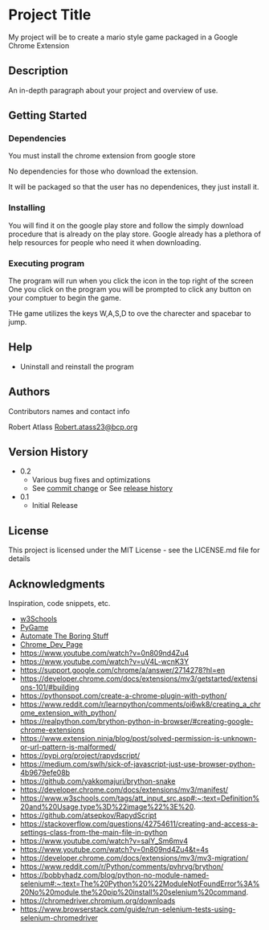 # Project Title

My project will be to create a mario style game packaged in a Google Chrome Extension

## Description

An in-depth paragraph about your project and overview of use.

## Getting Started

### Dependencies

You must install the chrome extension from google store

No dependencies for those who download the extension.

It will be packaged so that the user has no dependenices, they just install it. 

### Installing
You will find it on the google play store and follow the simply download procedure that is already on the play store. Google already has a plethora of help resources for people who need it when downloading.
### Executing program

The program will run when you click the icon in the top right of the screen
One you click on the program you will be prompted to click any button on your comptuer to begin the game.

THe game utilizes the keys W,A,S,D to ove the charecter and spacebar to jump.

## Help
- Uninstall and reinstall the program
## Authors

Contributors names and contact info

Robert Atlass
Robert.atass23@bcp.org

## Version History

* 0.2
    * Various bug fixes and optimizations
    * See [commit change]() or See [release history]()
* 0.1
    * Initial Release

## License

This project is licensed under the MIT License - see the LICENSE.md file for details

## Acknowledgments

Inspiration, code snippets, etc.
* [w3Schools](https://www.w3schools.com/python/default.asp)
* [PyGame](https://www.pygame.org/docs/)
* [Automate The Boring Stuff](https://automatetheboringstuff.com/)
* [Chrome_Dev_Page](https://developer.chrome.com/docs/extensions/mv3/)
* https://www.youtube.com/watch?v=0n809nd4Zu4
* https://www.youtube.com/watch?v=uV4L-wcnK3Y
* https://support.google.com/chrome/a/answer/2714278?hl=en
* https://developer.chrome.com/docs/extensions/mv3/getstarted/extensions-101/#building
* https://pythonspot.com/create-a-chrome-plugin-with-python/
* https://www.reddit.com/r/learnpython/comments/oi6wk8/creating_a_chrome_extension_with_python/
* https://realpython.com/brython-python-in-browser/#creating-google-chrome-extensions
* https://www.extension.ninja/blog/post/solved-permission-is-unknown-or-url-pattern-is-malformed/
* https://pypi.org/project/rapydscript/
* https://medium.com/swlh/sick-of-javascript-just-use-browser-python-4b9679efe08b
* https://github.com/yakkomajuri/brython-snake
* https://developer.chrome.com/docs/extensions/mv3/manifest/
* https://www.w3schools.com/tags/att_input_src.asp#:~:text=Definition%20and%20Usage,type%3D%22image%22%3E%20.
* https://github.com/atsepkov/RapydScript
* https://stackoverflow.com/questions/42754611/creating-and-access-a-settings-class-from-the-main-file-in-python
* https://www.youtube.com/watch?v=salY_Sm6mv4
* https://www.youtube.com/watch?v=0n809nd4Zu4&t=4s
* https://developer.chrome.com/docs/extensions/mv3/mv3-migration/
* https://www.reddit.com/r/Python/comments/pvhrvg/brython/
* https://bobbyhadz.com/blog/python-no-module-named-selenium#:~:text=The%20Python%20%22ModuleNotFoundError%3A%20No%20module,the%20pip%20install%20selenium%20command.
* https://chromedriver.chromium.org/downloads
* https://www.browserstack.com/guide/run-selenium-tests-using-selenium-chromedriver
